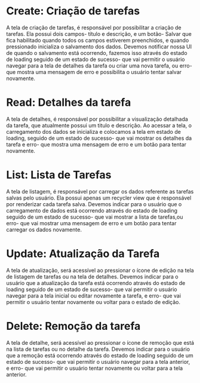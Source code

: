 # Create: Criação de tarefas
A tela de criação de tarefas, é responsável por possibilitar a criação de tarefas. Ela possui dois campos- título e descrição, e um botão- Salvar que fica habilitado quando todos os campos estiverem preenchidos, e quando pressionado inicializa o salvamento dos dados.
Devemos notificar nossa UI de quando o salvamento está ocorrendo, fazemos isso através do estado de loading seguido de um estado de sucesso- que vai permitir o usuário navegar para a tela de detalhes da tarefa ou criar uma nova tarefa, ou erro- que mostra uma mensagem de erro e possibilita o usuário tentar salvar novamente.

# Read: Detalhes da tarefa
A tela de detalhes, é responsável por possibilitar a visualização detalhada da tarefa, que atualmente possui um titulo e descrição.
Ao acessar a tela, o carregamento dos dados se inicializa e colocamos a tela em estado de loading, seguido de um estado de sucesso- que vai mostrar os detalhes da tarefa e erro- que mostra uma mensagem de erro e um botão para tentar novamente.

# List: Lista de Tarefas
A tela de listagem, é responsável por carregar os dados referente as tarefas salvas pelo usuário. Ela possui apenas um recycler view que é responsável por renderizar cada tarefa salva.
Devemos indicar para o usuário que o carregamento de dados está ocorrendo através do estado de loading seguido de um estado de sucesso- que vai mostrar a lista de tarefas,ou erro- que vai mostrar uma mensagem de erro e um botão para tentar carregar os dados novamente.

# Update: Atualização da Tarefa
A tela de atualização, será acessível ao pressionar o ícone de edição na tela de listagem de tarefas ou na tela de detalhes.
Devemos indicar para o usuário que a atualização da tarefa está ocorrendo através do estado de loading seguido de um estado de sucesso- que vai permitir o usuário navegar para a tela inicial ou editar novamente a tarefa, e erro- que vai permitir o usuário tentar novamente ou voltar para o estado de edição.

# Delete: Remoção da tarefa
A tela de detalhe, será acessível ao pressionar o ícone de remoção que está na lista de tarefas ou no detalhe da tarefa.
Devemos indicar para o usuário que a remoção está ocorrendo através do estado de loading seguido de um estado de sucesso- que vai permitir o usuário navegar para a tela anterior, e erro- que vai permitir o usuário tentar novamente ou voltar para a tela anterior.